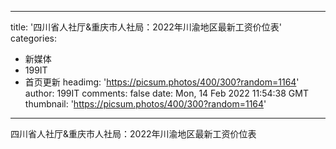 
---
title: '四川省人社厅&重庆市人社局：2022年川渝地区最新工资价位表'
categories: 
 - 新媒体
 - 199IT
 - 首页更新
headimg: 'https://picsum.photos/400/300?random=1164'
author: 199IT
comments: false
date: Mon, 14 Feb 2022 11:54:38 GMT
thumbnail: 'https://picsum.photos/400/300?random=1164'
---

<div>   
四川省人社厅&重庆市人社局：2022年川渝地区最新工资价位表  
</div>
            